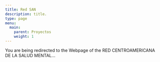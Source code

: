 ```yaml
---
title: Red SAN
description: title.
type: page
menu:
  main:
    parent: Proyectos
    weight: 1
---
```

<p>You are being redirected to the Webpage of the RED CENTROAMERICANA DE LA SALUD MENTAL...</p>


<script>
window.onload = function(){
    window.location.replace("http://redregionalsaludmental.chhd.org/");
}
</script>
